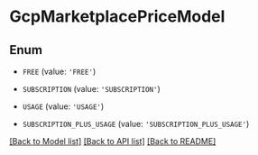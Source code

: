 # GcpMarketplacePriceModel


## Enum

* `FREE` (value: `'FREE'`)

* `SUBSCRIPTION` (value: `'SUBSCRIPTION'`)

* `USAGE` (value: `'USAGE'`)

* `SUBSCRIPTION_PLUS_USAGE` (value: `'SUBSCRIPTION_PLUS_USAGE'`)

[[Back to Model list]](../README.md#documentation-for-models) [[Back to API list]](../README.md#documentation-for-api-endpoints) [[Back to README]](../README.md)


